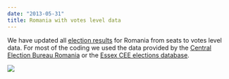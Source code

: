 ```yaml
---
date: "2013-05-31"
title: Romania with votes level data
---
```


We have updated all [election results](/data/rou/election-parliament/) for Romania from seats to votes level data. For most of the coding we used the data provided by the [Central Election Bureau Romania](http://www.bec2009pe.ro/) or the [Essex CEE elections database](http://www.essex.ac.uk/elections/).

![](/images/parliament-sweden.jpg)
